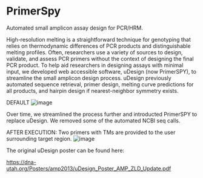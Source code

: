 # PrimerSpy
Automated small amplicon assay design for PCR/HRM.

High-resolution melting is a straightforward technique
for genotyping that relies on thermodynamic differences of
PCR products and distinguishable melting profiles. Often,
researchers use a variety of sources to design, validate,
and assess PCR primers without the context of designing
the final PCR product. To help aid researchers in designing
assays with minimal input, we developed web accessible
software, uDesign (now PrimerSPY), to streamline the small amplicon design
process. uDesign previously automated sequence retrieval, primer
design, melting curve predictions for all products, and
hairpin design if nearest-neighbor symmetry exists.

DEFAULT
![image](https://github.com/user-attachments/assets/c82405b7-de4d-476c-9bbd-c007c99d9c19)

Over time, we streamlined the process further and introducted PrimerSPY to replace uDesign.  We removed some of the automated NCBI seq calls.

AFTER EXECUTION: Two primers with TMs are provided to the user surrounding target region.
![image](https://github.com/user-attachments/assets/57da1b9a-6b72-4dae-bbdf-e9858a761b05)

The original uDesign poster can be found here:

https://dna-utah.org/Posters/amp2013/uDesign_Poster_AMP_ZLD_Update.pdf
